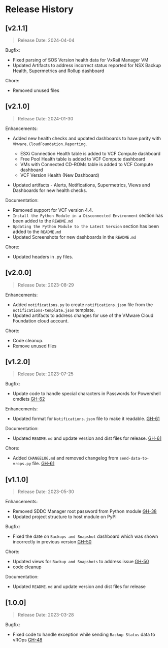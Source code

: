 # Release History

## [v2.1.1]
> Release Date: 2024-04-04

Bugfix:
- Fixed parsing of SOS Version health data for VxRail Manager VM
- Updated Artifacts to address incorrect status reported for NSX Backup Health, Supermetrics and Rollup dashboard

Chore:
- Removed unused files

## [v2.1.0]

> Release Date: 2024-01-30

Enhancements:

- Added new health checks and updated dashboards to have parity with `VMware.CloudFoundation.Reporting`.
  - ESXi Connection Health table is added to VCF Compute dashboard
  - Free Pool Health table is added to VCF Compute dashboard
  - VMs with Connected CD-ROMs table is added to VCF Compute dashboard
  - VCF Version Health (New Dashboard)
  
- Updated artifacts - Alerts, Notifications, Supermetrics, Views and Dashboards for new health checks.
  
Documentation:

- Removed support for VCF version 4.4.
- `Install the Python Module in a Disconnected Environment` section has been added to the `README.md`
- `Updating the Python Module to the Latest Version` section has been added to the `README.md`
- Updated Screenshots for new dashboards in the `README.md`

Chore:

- Updated headers in .py files.

## [v2.0.0]

> Release Date: 2023-08-29

Enhancements:

- Added `notifications.py` to create `notifications.json` file from the `notifications-template.json` template.
- Updated artifacts to address changes for use of the VMware Cloud Foundation cloud account.

Chore:

- Code cleanup.
- Remove unused files

## [v1.2.0]

> Release Date: 2023-07-25

Bugfix:

- Update code to handle special characters in Passwords for Powershell cmdlets  [GH-62](https://github.com/vmware-samples/validated-solutions-for-cloud-foundation/issues/62)

Enhancements:

- Updated format for `Notifications.json` file to make it readable. [GH-61](https://github.com/vmware-samples/validated-solutions-for-cloud-foundation/issues/61)

Documentation:

- Updated `README.md` and update version and dist files for release. [GH-61](https://github.com/vmware-samples/validated-solutions-for-cloud-foundation/issues/61)

Chore:

- Added `CHANGELOG.md` and removed changelog from `send-data-to-vrops.py` file. [GH-61](https://github.com/vmware-samples/validated-solutions-for-cloud-foundation/issues/61)

## [v1.1.0]

> Release Date: 2023-05-30

Enhancements:

- Removed SDDC Manager root password from Python module [GH-38](https://github.com/vmware-samples/validated-solutions-for-cloud-foundation/issues/38)
- Updated project structure to host module on PyPI
  
Bugfix:

- Fixed the date on `Backups and Snapshot` dashboard which was shown incorrectly in previous version [GH-50](https://github.com/vmware-samples/validated-solutions-for-cloud-foundation/issues/50)

Chore:

- Updated views for `Backup and Snapshots` to address issue [GH-50](https://github.com/vmware-samples/validated-solutions-for-cloud-foundation/issues/50)
- code cleanup

Documentation:

- Updated `README.md` and update version and dist files for release

## [1.0.0]

> Release Date: 2023-03-28

Bugfix:

- Fixed code to handle exception while sending `Backup Status` data to vROps [GH-48](https://github.com/vmware-samples/validated-solutions-for-cloud-foundation/issues/48)
